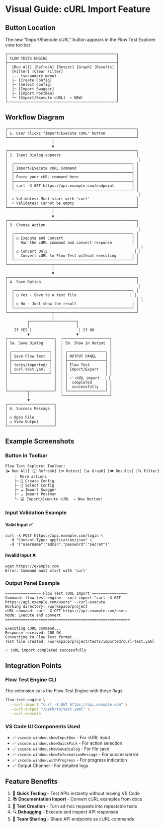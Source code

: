 # Visual Guide: cURL Import Feature

## Button Location

The new "Import/Execute cURL" button appears in the Flow Test Explorer view toolbar:

```
┌─────────────────────────────────────────────────┐
│ FLOW TESTS ENGINE                               │
├─────────────────────────────────────────────────┤
│  [Run All] [Refresh] [Retest] [Graph] [Results] │
│  [Filter] [Clear Filter]                        │
│  ... (secondary menu)                           │
│  ├─ [Create Config]                             │
│  ├─ [Select Config]                             │
│  ├─ [Import Swagger]                            │
│  ├─ [Import Postman]                            │
│  └─ [Import/Execute cURL]  ← NEW!               │
└─────────────────────────────────────────────────┘
```

## Workflow Diagram

```
┌──────────────────────────────────────────────────────────┐
│ 1. User clicks "Import/Execute cURL" button              │
└────────────────────┬─────────────────────────────────────┘
                     │
                     ▼
┌──────────────────────────────────────────────────────────┐
│ 2. Input Dialog appears                                  │
│                                                           │
│  ┌─────────────────────────────────────────────────────┐ │
│  │ Import/Execute cURL Command                         │ │
│  ├─────────────────────────────────────────────────────┤ │
│  │ Paste your cURL command here                        │ │
│  ├─────────────────────────────────────────────────────┤ │
│  │ curl -X GET https://api.example.com/endpoint        │ │
│  └─────────────────────────────────────────────────────┘ │
│                                                           │
│  ✓ Validates: Must start with 'curl'                     │
│  ✓ Validates: Cannot be empty                            │
└────────────────────┬─────────────────────────────────────┘
                     │
                     ▼
┌──────────────────────────────────────────────────────────┐
│ 3. Choose Action                                         │
│                                                           │
│  ┌─────────────────────────────────────────────────────┐ │
│  │ ○ Execute and Convert                               │ │
│  │   Run the cURL command and convert response         │ │
│  │                                                       │ │
│  │ ○ Convert Only                                       │ │
│  │   Convert cURL to Flow Test without executing       │ │
│  └─────────────────────────────────────────────────────┘ │
└────────────────────┬─────────────────────────────────────┘
                     │
                     ▼
┌──────────────────────────────────────────────────────────┐
│ 4. Save Option                                           │
│                                                           │
│  ┌─────────────────────────────────────────────────────┐ │
│  │ ○ Yes - Save to a test file                        │ │
│  │                                                       │ │
│  │ ○ No - Just show the result                         │ │
│  └─────────────────────────────────────────────────────┘ │
└────────────────────┬─────────────────────────────────────┘
                     │
          ┌──────────┴──────────┐
          │                     │
    If YES │                     │ If NO
          ▼                     ▼
┌─────────────────────┐  ┌─────────────────────┐
│ 5a. Save Dialog     │  │ 5b. Show in Output  │
│                     │  │                     │
│ ┌─────────────────┐ │  │ ┌─────────────────┐ │
│ │ Save Flow Test  │ │  │ │ OUTPUT PANEL    │ │
│ ├─────────────────┤ │  │ ├─────────────────┤ │
│ │ tests/imported/ │ │  │ │ Flow Test       │ │
│ │ curl-test.yaml  │ │  │ │ Import/Export   │ │
│ └─────────────────┘ │  │ │                 │ │
│                     │  │ │ ✅ cURL import  │ │
│                     │  │ │  completed      │ │
│                     │  │ │  successfully   │ │
└─────────┬───────────┘  │ └─────────────────┘ │
          │              └─────────────────────┘
          ▼
┌─────────────────────┐
│ 6. Success Message  │
│                     │
│ ○ Open File         │
│ ○ View Output       │
└─────────────────────┘
```

## Example Screenshots

### Button in Toolbar
```
Flow Test Explorer Toolbar:
[▶ Run All] [🔄 Refresh] [⟲ Retest] [📊 Graph] [👁 Results] [🔍 Filter]
    ⋮ More actions
    ├─ 📝 Create Config
    ├─ 📂 Select Config  
    ├─ ☁️ Import Swagger
    ├─ ☁️ Import Postman
    └─ 💻 Import/Execute cURL  ← New Button!
```

### Input Validation Example

#### Valid Input ✅
```
curl -X POST https://api.example.com/login \
  -H "Content-Type: application/json" \
  -d '{"username":"admin","password":"secret"}'
```

#### Invalid Input ❌
```
wget https://example.com
Error: Command must start with 'curl'
```

### Output Panel Example
```
================ Flow Test cURL Import ================
Command: flow-test-engine --curl-import "curl -X GET https://api.example.com/users" --curl-execute
Working directory: /workspace/project
cURL command: curl -X GET https://api.example.com/users
Mode: Execute and convert
========================================================

Executing cURL command...
Response received: 200 OK
Converting to Flow Test format...
Test file created: /workspace/project/tests/imported/curl-test.yaml

✅ cURL import completed successfully
```

## Integration Points

### Flow Test Engine CLI
The extension calls the Flow Test Engine with these flags:
```bash
flow-test-engine \
  --curl-import "curl -X GET https://api.example.com" \
  --curl-output "/path/to/test.yaml" \
  --curl-execute
```

### VS Code UI Components Used
- ✅ `vscode.window.showInputBox` - For cURL input
- ✅ `vscode.window.showQuickPick` - For action selection
- ✅ `vscode.window.showSaveDialog` - For file save
- ✅ `vscode.window.showInformationMessage` - For success/error
- ✅ `vscode.window.withProgress` - For progress indication
- ✅ Output Channel - For detailed logs

## Feature Benefits

1. 🚀 **Quick Testing** - Test APIs instantly without leaving VS Code
2. 📚 **Documentation Import** - Convert cURL examples from docs
3. 🧪 **Test Creation** - Turn ad-hoc requests into repeatable tests
4. 🔍 **Debugging** - Execute and inspect API responses
5. 🤝 **Team Sharing** - Share API endpoints as cURL commands
